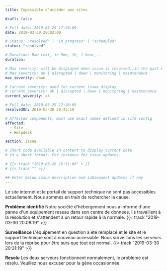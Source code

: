 ```yaml
---
title: Impossible d'accéder aux sites

draft: false

# Full date: 2019-03-29 17:26:09
date: 2019-03-30 20:03:00

# Status: "resolved" | "in_progress" | "scheduled"
status: "resolved"

# Duration: Raw text, ie 5mn, 1h, 1 hour,..
duration:

# Max severity: will be displayed when issue is resolved, in the past events section
# Max_severity: ok | disrupted | down | monitoring | maintenance
max_severity: down

# Current severity: used for current issue display
# current_severity: ok | disrupted | down | monitoring | maintenance
current_severity: ok

# Full date: 2019-03-29 17:26:09
resolvedOn: 2019-03-30 20:45:19

# Affected components, must use exact names defined in site config
affected:
  - Site
  - Helpdesk

section: issue

# Short code available in content to display current date
# in a short format. For instance for issue updates.

# {{< track "2019-03-26 15:31:06" > }}
# {{< track "" >}}

## Enter below issue description and subsequent updates if any
---
```


Le site internet et le portail de support technique ne sont pas accessibles actuellement. Nous sommes en train de rechercher la cause.

**Problème identifié** Notre société d'hébergement nous a informé d'une panne d'un équipement reseau dans son centre de données. Ils travaillent à la résolution et s'attendent à un retour rapide à la normale.  {{< track "2019-03-30 20:08:19" >}}

**Surveillance** L'équipement en question a été remplacé et le site et le support technique sont à nouveau accessible. Nous surveillons les serveurs lors de la reprise pour être surs que tout est normal. {{< track "2019-03-30 20:31:19" >}}

**Resolu** Les deux serveurs fonctionnent normalement, le problème est résolu. Veuillez nous excuser pour la gêne occasionnée.








